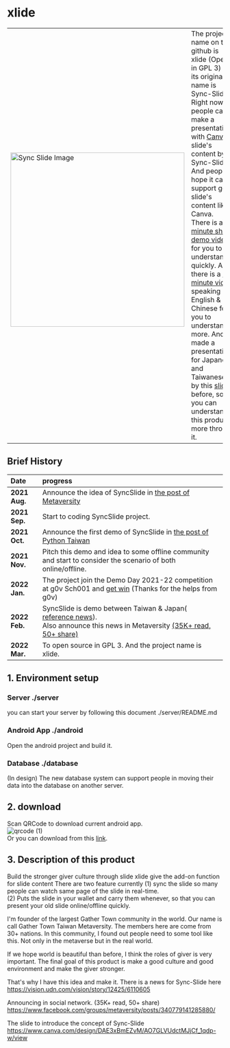 # xlide
|      |      |
|:------|:------|
|<br>[<img width="406" alt="Sync Slide Image" src="https://user-images.githubusercontent.com/12568287/167666252-47eec02b-facf-4b5d-b45b-df5af5452aea.png">](https://www.youtube.com/shorts/mS1ngYYkI0w) |The project name on the github is xlide (Open in GPL 3) and its original name is Sync-Slide.<br> Right now, people can make a presentations with [Canva](https://en.wikipedia.org/wiki/Canva) slide's content by Sync-Slide. And people hope it can support good slide's content like Canva.<br> There is a [1-minute short demo video](https://www.youtube.com/shorts/mS1ngYYkI0w) for you to understand quickly. And there is a [4-minute video](https://youtu.be/qk305RF0JMs) speaking in English & Chinese for you to understand more. And I made a presentation for Japanese and Taiwanese by this [slide](https://www.canva.com/design/DAE3xBmEZvM/Cbb_3j80njGByPNQOKo7ow/view?utm_content=DAE3xBmEZvM&utm_campaign=designshare&utm_medium=link&utm_source=publishsharelink) before, so you can understand this product more through it.| 


## Brief History
| Date  | progress |
|:--------|:--------|
|**2021 Aug.**  | Announce the idea of SyncSlide in [the post of Metaversity](https://www.facebook.com/groups/metaversity/posts/220938086603320/)  |
|**2021 Sep.**  | Start to coding SyncSlide project. |
|**2021 Oct.**  | Announce the first demo of SyncSlide in [the post of Python Taiwan](https://www.facebook.com/groups/pythontw/posts/10161648064908438/)  |
|**2021 Nov.**  | Pitch this demo and idea to some offline community and start to consider the scenario of both online/offline.  |
|**2022 Jan.**  | The project join the Demo Day 2021-22 competition at g0v Sch001 and [get win](https://drive.google.com/file/d/1QfS99KNSfM-NpPILRMflKeFAQxcDwZPE/view?usp=sharing)  (Thanks for the helps from g0v)  |
|**2022 Feb.**  | SyncSlide is demo between Taiwan & Japan( [reference news](https://sdgs.udn.com/sdgs/story/12425/6110605)). <br>Also announce this news in Metaversity [(35K+ read, 50+ share)](https://www.facebook.com/groups/metaversity/posts/340779141285880/)   |
|**2022 Mar.**  | To open source in GPL 3. And the project name is xlide.  |




## 1. Environment setup
### Server  ./server 
you can start your server by following this document ./server/README.md
### Android App ./android
Open the android project and build it. 
### Database ./database
(In design) The new database system can support people in moving their data into the database on another server. 


## 2. download
Scan QRCode to download current android app.  
![qrcode (1)](https://user-images.githubusercontent.com/12568287/162193581-c415a713-98af-44c1-b642-c3abf2af2010.png)  
Or you can download from this [link](https://files.covidicq.net/xlide/app.apk).  


## 3. Description of this product
Build the stronger giver culture through slide
xlide give the add-on function for slide content
There are two feature currently
(1) sync the slide so many people can watch same page of the slide in real-time.  
(2) Puts the slide in your wallet and carry them whenever, 
so that you can present your old slide online/offline quickly.   


I'm founder of the largest Gather Town community in the world. 
Our name is call Gather Town Taiwan Metaversity. 
The members here are come from 30+ nations. 
In this community, I found out people need to some tool like this. 
Not only in the metaverse but in the real world.


If we hope world is beautiful than before,
I think the roles of giver is very important. 
The final goal of this product is make a good 
culture and good environment and make the giver stronger.


That's why I have this idea and make it.
There is a news for Sync-Slide here
https://vision.udn.com/vision/story/12425/6110605

Announcing in social network. (35K+ read, 50+ share)  
https://www.facebook.com/groups/metaversity/posts/340779141285880/

The slide to introduce the concept of Sync-Slide
https://www.canva.com/design/DAE3xBmEZvM/AO7GLVUdctMJjCf_1qdp-w/view

